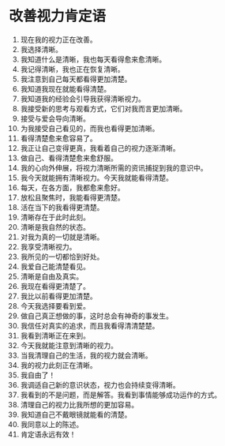 # 改善视力肯定语

1. 现在我的视力正在改善。
2. 我选择清晰。
3. 我知道什么是清晰，我也每天看得愈来愈清晰。
4. 我记得清晰，我也正在恢复清晰。
5. 我注意到自己每天都看得更加清楚。
6. 我知道我现在就能看得清楚。
7. 我知道我的经验会引导我获得清晰视力。
8. 我接受新的思考与观看方式，它们对我而言更加清晰。
9. 接受与爱会导向清晰。
10. 为我接受自己看见的，而我也看得更加清晰。
11. 看得清楚愈来愈容易了。
12. 我正让自己变得更真，我看着自己的视力逐渐清晰。
13. 做自己、看得清楚愈来愈舒服。
14. 我的心向外伸展，将视力清晰所需的资讯捕捉到我的意识中。
15. 我今天就能拥有清晰视力。今天我就能看得清楚。
16. 每天，在各方面，我都愈来愈好。
17. 放松且聚焦时，我能看得更清楚。
18. 活在当下的我看得更清楚。
19. 清晰存在于此时此刻。
20. 清晰是我自然的状态。
21. 对我为真的一切就是清晰。
22. 我享受清晰视力。
23. 我所见的一切都恰到好处。
24. 我爱自己能清楚看见。
25. 清晰是自由及真实。
26. 我现在看得更清楚了。
27. 我比以前看得更加清楚。
28. 今天我选择要看到爱。
29. 做自己真正想做的事，这时总会有神奇的事发生。
30. 我信任对真实的追求，而且我看得清清楚楚。
31. 我看到清晰正在来到。
32. 今天我就能注意到清晰的视力。
33. 当我清理自己的生活，我的视力就会清晰。
34. 我的视力此刻正在清晰。
35. 我自由了！
36. 我调适自己新的意识状态，视力也会持续变得清晰。
37. 我看到的不是问题，而是解答。我看到事情能够成功运作的方式。
38. 清理自己的视力比我所想的更加容易。
39. 我知道自己不戴眼镜就能看的清楚。
40. 我同意以上的陈述。
41. 肯定语永远有效！
